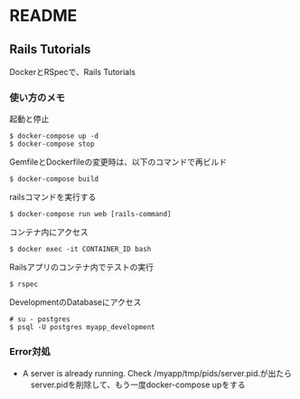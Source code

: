 # README

## Rails Tutorials

DockerとRSpecで、Rails Tutorials

### 使い方のメモ

起動と停止

```
$ docker-compose up -d
$ docker-compose stop
```

GemfileとDockerfileの変更時は、以下のコマンドで再ビルド

```
$ docker-compose build
```

railsコマンドを実行する

```
$ docker-compose run web [rails-command]
```

コンテナ内にアクセス

```
$ docker exec -it CONTAINER_ID bash
```

Railsアプリのコンテナ内でテストの実行

```
$ rspec
```

DevelopmentのDatabaseにアクセス

```
# su - postgres
$ psql -U postgres myapp_development
```

### Error対処
 * A server is already running. Check /myapp/tmp/pids/server.pid.が出たら<br>
 　server.pidを削除して、もう一度docker-compose upをする
